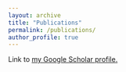 ```yaml
---
layout: archive
title: "Publications"
permalink: /publications/
author_profile: true
---
```


<!-- {% if author.googlescholar %} -->
  Link to <u><a href="https://scholar.google.com/citations?user=-NbI3UkAAAAJ&hl=en">my Google Scholar profile</a>.</u>
<!-- {% endif %} -->

<!-- {% include base_path %}

{% for post in site.publications reversed %}
  {% include archive-single.html %}
{% endfor %} -->
